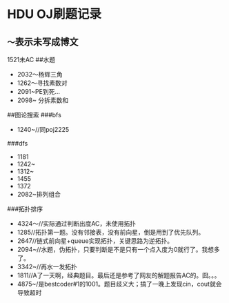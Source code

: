 HDU OJ刷题记录
=============
`～`表示未写成博文
---------------
1521未AC
##水题
* 2032～杨辉三角
* 1262～寻找素数对
* 2091~PE到死...
* 2098~ 分拆素数和

##图论搜索
###bfs
* 1240~//同poj2225

###dfs
* 1181
* 1242~
* 1312~
* 1455
* 1372
* 2082~排列组合

###拓扑排序
* 4324～//实际通过判断出度AC，未使用拓扑
* 1285//拓扑第一题。没有邻接表，没有前向星，倒是用到了优先队列。
* 2647//链式前向星+queue实现拓扑，关键思路为逆拓扑。
* 2094~//水题，伪拓扑，只要判断是不是只有一个点入度为0就行了。我想多了。
* 3342~//再水一发拓扑
* 1811//A了一天啊，经典题目。最后还是参考了网友的解题报告AC的。囧。。。
* 4875~/是bestcoder#1的1001。题目歧义大；搞了一晚上发现cin，cout就会导致超时
